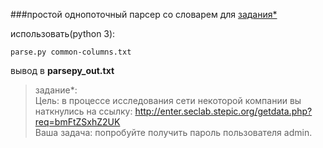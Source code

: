 ###простой однопоточный парсер со словарем для [задания*](https://stepic.org/lesson/%D0%9F%D1%80%D0%B5%D0%B4%D1%81%D1%82%D0%B0%D0%B2%D0%BB%D0%B5%D0%BD%D0%B8%D0%B5-%D0%B4%D0%B0%D0%BD%D0%BD%D1%8B%D1%85-11679/step/6?discussion=176634&unit=2586)

использовать(python 3):

```
parse.py common-columns.txt
```

вывод в **parsepy_out.txt**


>задание*:<br>
>Цель: в процессе исследования сети некоторой ﻿компании вы наткнулись на ссылку:
>http://enter.seclab.stepic.org/getdata.php?req=bmFtZSxhZ2UK<br>
>Ваша задача: попробуйте получить пароль пользователя admin.
